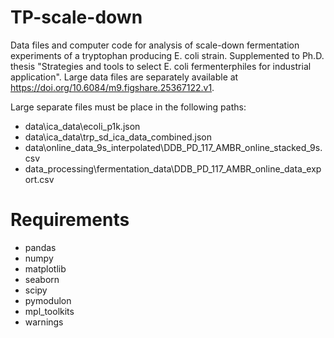 # TP-scale-down

Data files and computer code for analysis of scale-down fermentation experiments of a tryptophan producing E. coli strain. Supplemented to Ph.D. thesis "Strategies and tools to select E. coli fermenterphiles for industrial application". Large data files are separately available at https://doi.org/10.6084/m9.figshare.25367122.v1.

Large separate files must be place in the following paths:
- data\ica_data\ecoli_p1k.json
- data\ica_data\trp_sd_ica_data_combined.json
- data\online_data_9s_interpolated\DDB_PD_117_AMBR_online_stacked_9s.csv
- data_processing\fermentation_data\DDB_PD_117_AMBR_online_data_export.csv

# Requirements
- pandas
- numpy
- matplotlib
- seaborn
- scipy
- pymodulon
- mpl_toolkits
- warnings
